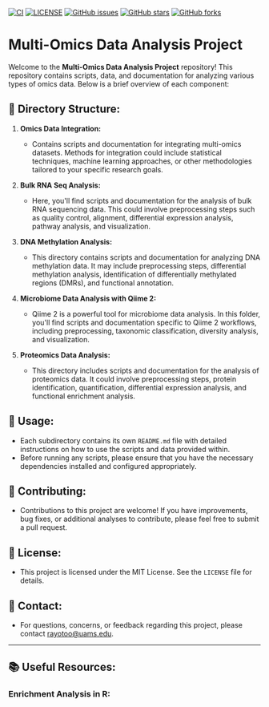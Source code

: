 [![CI](https://github.com/rayotoo/MultiOmics/actions/workflows/blank.yml/badge.svg)](https://github.com/rayotoo/MultiOmics/actions/workflows/blank.yml)
[![LICENSE](https://img.shields.io/github/license/rayotoo/MultiOmics?style=flat-square&color=green)](https://github.com/rayotoo/MultiOmics/blob/main/LICENSE)
[![GitHub issues](https://img.shields.io/github/issues/rayotoo/MultiOmics?style=flat-square)](https://github.com/rayotoo/MultiOmics/issues)
[![GitHub stars](https://img.shields.io/github/stars/rayotoo/MultiOmics?style=flat-square&color=important)](https://github.com/rayotoo/MultiOmics/stargazers)
[![GitHub forks](https://img.shields.io/github/forks/rayotoo/MultiOmics?style=flat-square&color=blueviolet)](https://github.com/rayotoo/MultiOmics/network/members)

# Multi-Omics Data Analysis Project

Welcome to the **Multi-Omics Data Analysis Project** repository! This repository contains scripts, data, and documentation for analyzing various types of omics data. Below is a brief overview of each component:

## 📂 Directory Structure:

1.  **Omics Data Integration:**
    * Contains scripts and documentation for integrating multi-omics datasets. Methods for integration could include statistical techniques, machine learning approaches, or other methodologies tailored to your specific research goals.

2.  **Bulk RNA Seq Analysis:**
    * Here, you'll find scripts and documentation for the analysis of bulk RNA sequencing data. This could involve preprocessing steps such as quality control, alignment, differential expression analysis, pathway analysis, and visualization.

3.  **DNA Methylation Analysis:**
    * This directory contains scripts and documentation for analyzing DNA methylation data. It may include preprocessing steps, differential methylation analysis, identification of differentially methylated regions (DMRs), and functional annotation.

4.  **Microbiome Data Analysis with Qiime 2:**
    * Qiime 2 is a powerful tool for microbiome data analysis. In this folder, you'll find scripts and documentation specific to Qiime 2 workflows, including preprocessing, taxonomic classification, diversity analysis, and visualization.

5.  **Proteomics Data Analysis:**
    * This directory includes scripts and documentation for the analysis of proteomics data. It could involve preprocessing steps, protein identification, quantification, differential expression analysis, and functional enrichment analysis.

## 🚀 Usage:

* Each subdirectory contains its own `README.md` file with detailed instructions on how to use the scripts and data provided within.
* Before running any scripts, please ensure that you have the necessary dependencies installed and configured appropriately.

## 🤝 Contributing:

* Contributions to this project are welcome! If you have improvements, bug fixes, or additional analyses to contribute, please feel free to submit a pull request.

## 📄 License:

* This project is licensed under the MIT License. See the `LICENSE` file for details.

## 📧 Contact:

* For questions, concerns, or feedback regarding this project, please contact <rayotoo@uams.edu>.

---

## 📚 Useful Resources:

### Enrichment Analysis in R:
